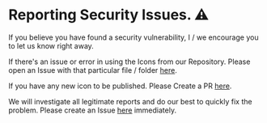 # Reporting Security Issues. ⚠️

If you believe you have found a security vulnerability, I / we encourage you to let us know right away.

If there's an issue or error in using the Icons from our Repository.
Please open an Issue with that particular file / folder [here](https://github.com/offensive-vk/Icons/issues).

If you have any new icon to be published. Please Create a PR [here](https://github.com/offensive-vk/Icons/pulls).

We will investigate all legitimate reports and do our best to quickly fix the problem.
Please create an Issue [here](https://github.com/offensive-vk/Icons/issues) immediately.
